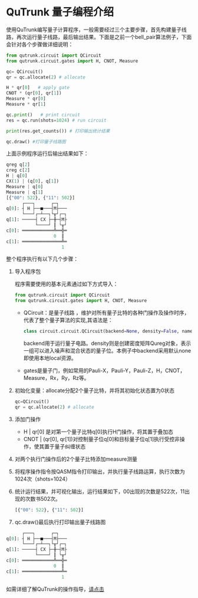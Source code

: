 # QuTrunk 量子编程介绍

​         使用QuTrunk编写量子计算程序，一般需要经过三个主要步骤，首先构建量子线路，再次运行量子线路，最后输出结果。下面是之前一个bell_pair算法例子，下面会针对各个步骤做详细说明：

```python
from qutrunk.circuit import QCircuit
from qutrunk.circuit.gates import H, CNOT, Measure

qc= QCircuit()
qr = qc.allocate(2) # allocate

H * qr[0]   # apply gate
CNOT * (qr[0], qr[1])
Measure * qr[0]
Measure * qr[1]

qc.print()   # print circuit
res = qc.run(shots=1024) # run circuit

print(res.get_counts()) # 打印输出统计结果

qc.draw() #打印量子线路图
```

上面示例程序运行后输出结果如下：

```python
qreg q[2]
creg c[2]
H | q[0]
CX(1) | (q[0], q[1])
Measure | q[0]
Measure | q[1]
[{"00": 522}, {"11": 502}]
      ┌───┐      ┌─┐   
q[0]: ┤ H ├──■───┤M├───
      └───┘┌─┴──┐└╥┘┌─┐
q[1]: ─────┤ CX ├─╫─┤M├
           └────┘ ║ └╥┘
c[0]: ════════════╩══╬═
                  0  ║
c[1]: ═══════════════╩═
                     1
```

整个程序执行有以下几个步骤：

1. 导入程序包

   程序需要使用的基本元素通过如下方式导入：

   ```python
   from qutrunk.circuit import QCircuit
   from qutrunk.circuit.gates import H, CNOT, Measure
   ```
   
   - QCircuit：是量子线路 ，维护对所有量子比特的各种门操作及操作时序，代表了整个量子算法的实现,其语法是：
   
     ```python
     class circuit.circuit.QCircuit(backend=None, density=False, name:Optional[str]=None, resource:Optional[bool]=False)
     ```
   
     backend用于运行量子电路。density则是创建密度矩阵Qureg对象，表示一组可以进入噪声和混合状态的量子位。本例子中backend采用默认none即使用本地local资源。
   
   - gates是量子门，例如常用的Pauli-X，Pauli-Y，Pauli-Z，H，CNOT，Measure，Rx，Ry，Rz等。
   
2. 初始化变量：allocate分配2个量子比特，并将其初始化状态置为0状态

   ```python
   qc=QCircuit()
   qr = qc.allocate(2) # allocate
   ```

3. 添加门操作

   - H | qr[0] 是对第一个量子比特q[0]执行H门操作，将其置于叠加态
   - CNOT | (qr[0], qr[1])对控制量子位q[0]和目标量子位q[1]执行受控非操作，使其置于量子纠缠状态

4. 对两个执行门操作后的2个量子比特添加measure测量

5. 将程序操作指令按QASM指令打印输出，并执行量子线路运算，执行次数为1024次（shots=1024）

6. 统计运行结果，并可视化输出，运行结果如下，00出现的次数是522次，11出现的次数书502次。

   ```python
   [{"00": 522}, {"11": 502}]
   ```

7. qc.draw()最后执行打印输出量子线路图

```python
      ┌───┐      ┌─┐   
q[0]: ┤ H ├──■───┤M├───
      └───┘┌─┴──┐└╥┘┌─┐
q[1]: ─────┤ CX ├─╫─┤M├
           └────┘ ║ └╥┘
c[0]: ════════════╩══╬═
                  0  ║
c[1]: ═══════════════╩═
                     1
```

如需详细了解QuTrunk的操作指导，[请点击]()